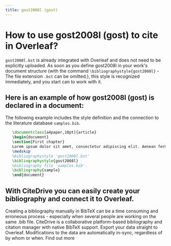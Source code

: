```yaml
---
title: gost2008l (gost)
---
```


# How to use gost2008l (gost) to cite in Overleaf? 
`gost2008l.bst` is already integrated with Overleaf and does not need to be explicitly uploaded. As soon as you define gost2008l in your work's document structure (with the command `\bibliographystyle{gost2008l}` - The file extension `.bst` can be omitted.), this style is recognized immediately, and you start can to work with it.

## Here is an example of how gost2008l (gost) is declared in a document:
The following example includes the style definition and the connection to the literature database `samples.bib`.
```tex
   \documentclass[a4paper,10pt]{article}
   \begin{document}
   \section{First chapter}
   Lorem ipsum dolor sit amet, consectetur adipiscing elit. Aenean fermentum justo massa, ut maximus mauris sodales et. Aenean vel elit a erat rhoncus pharetra.
   \medskip
   %bibliographystyle 'gost2008l.bst'
   \bibliographystyle{gost2008l}
   %bibliography file 'samples.bib'.
   \bibliography{sample}
   \end{document}
```

## With CiteDrive you can easily create your bibliography and connect it to Overleaf. 
Creating a bibliography manually in BibTeX can be a time consuming and erroneous process - especially when several people are working on the same .bib file. CiteDrive is a collaborative platform-based bibliography and citation manager with native BibTeX support. Export your data straight to Overleaf. Modifications to the data are automatically in-sync, regardless of by whom or when. Find out more